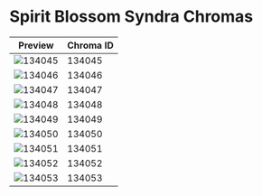 # Spirit Blossom Syndra Chromas

| Preview | Chroma ID |
|---------|-----------|
| ![134045](https://raw.communitydragon.org/latest/plugins/rcp-be-lol-game-data/global/default/v1/champion-chroma-images/134/134045.png) | 134045 |
| ![134046](https://raw.communitydragon.org/latest/plugins/rcp-be-lol-game-data/global/default/v1/champion-chroma-images/134/134046.png) | 134046 |
| ![134047](https://raw.communitydragon.org/latest/plugins/rcp-be-lol-game-data/global/default/v1/champion-chroma-images/134/134047.png) | 134047 |
| ![134048](https://raw.communitydragon.org/latest/plugins/rcp-be-lol-game-data/global/default/v1/champion-chroma-images/134/134048.png) | 134048 |
| ![134049](https://raw.communitydragon.org/latest/plugins/rcp-be-lol-game-data/global/default/v1/champion-chroma-images/134/134049.png) | 134049 |
| ![134050](https://raw.communitydragon.org/latest/plugins/rcp-be-lol-game-data/global/default/v1/champion-chroma-images/134/134050.png) | 134050 |
| ![134051](https://raw.communitydragon.org/latest/plugins/rcp-be-lol-game-data/global/default/v1/champion-chroma-images/134/134051.png) | 134051 |
| ![134052](https://raw.communitydragon.org/latest/plugins/rcp-be-lol-game-data/global/default/v1/champion-chroma-images/134/134052.png) | 134052 |
| ![134053](https://raw.communitydragon.org/latest/plugins/rcp-be-lol-game-data/global/default/v1/champion-chroma-images/134/134053.png) | 134053 |